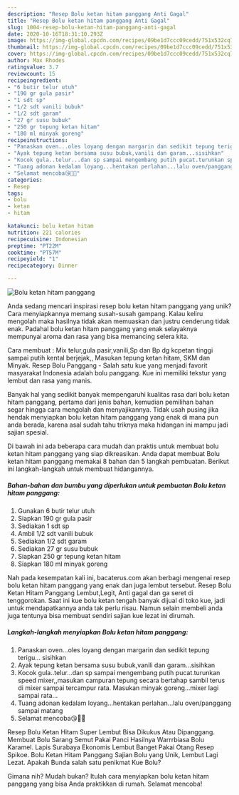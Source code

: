 ```yaml
---
description: "Resep Bolu ketan hitam panggang Anti Gagal"
title: "Resep Bolu ketan hitam panggang Anti Gagal"
slug: 1004-resep-bolu-ketan-hitam-panggang-anti-gagal
date: 2020-10-16T18:31:10.293Z
image: https://img-global.cpcdn.com/recipes/09be1d7ccc09cedd/751x532cq70/bolu-ketan-hitam-panggang-foto-resep-utama.jpg
thumbnail: https://img-global.cpcdn.com/recipes/09be1d7ccc09cedd/751x532cq70/bolu-ketan-hitam-panggang-foto-resep-utama.jpg
cover: https://img-global.cpcdn.com/recipes/09be1d7ccc09cedd/751x532cq70/bolu-ketan-hitam-panggang-foto-resep-utama.jpg
author: Max Rhodes
ratingvalue: 3.7
reviewcount: 15
recipeingredient:
- "6 butir telur utuh"
- "190 gr gula pasir"
- "1 sdt sp"
- "1/2 sdt vanili bubuk"
- "1/2 sdt garam"
- "27 gr susu bubuk"
- "250 gr tepung ketan hitam"
- "180 ml minyak goreng"
recipeinstructions:
- "Panaskan oven...oles loyang dengan margarin dan sedikit tepung terigu... sisihkan"
- "Ayak tepung ketan bersama susu bubuk,vanili dan garam...sisihkan"
- "Kocok gula..telur...dan sp sampai mengembang putih pucat.turunkan speed mixer,,masukan campuran tepung secara bertahap sambil terus di mixer sampai tercampur rata. Masukan minyak goreng...mixer lagi sampai rata..."
- "Tuang adonan kedalam loyang...hentakan perlahan...lalu oven/panggang sampai matang"
- "Selamat mencoba😘🤗💞"
categories:
- Resep
tags:
- bolu
- ketan
- hitam

katakunci: bolu ketan hitam 
nutrition: 221 calories
recipecuisine: Indonesian
preptime: "PT22M"
cooktime: "PT57M"
recipeyield: "1"
recipecategory: Dinner

---
```



![Bolu ketan hitam panggang](https://img-global.cpcdn.com/recipes/09be1d7ccc09cedd/751x532cq70/bolu-ketan-hitam-panggang-foto-resep-utama.jpg)

Anda sedang mencari inspirasi resep bolu ketan hitam panggang yang unik? Cara menyiapkannya memang susah-susah gampang. Kalau keliru mengolah maka hasilnya tidak akan memuaskan dan justru cenderung tidak enak. Padahal bolu ketan hitam panggang yang enak selayaknya mempunyai aroma dan rasa yang bisa memancing selera kita.

Cara membuat : Mix telur,gula pasir,vanili,Sp dan Bp dg kcpetan tinggi sampai putih kental berjejak,, Masukan tepung ketan hitam, SKM dan Minyak. Resep Bolu Panggang - Salah satu kue yang menjadi favorit masyarakat Indonesia adalah bolu panggang. Kue ini memiliki tekstur yang lembut dan rasa yang manis.

Banyak hal yang sedikit banyak mempengaruhi kualitas rasa dari bolu ketan hitam panggang, pertama dari jenis bahan, kemudian pemilihan bahan segar hingga cara mengolah dan menyajikannya. Tidak usah pusing jika hendak menyiapkan bolu ketan hitam panggang yang enak di mana pun anda berada, karena asal sudah tahu triknya maka hidangan ini mampu jadi sajian spesial.


Di bawah ini ada beberapa cara mudah dan praktis untuk membuat bolu ketan hitam panggang yang siap dikreasikan. Anda dapat membuat Bolu ketan hitam panggang memakai 8 bahan dan 5 langkah pembuatan. Berikut ini langkah-langkah untuk membuat hidangannya.

<!--inarticleads1-->

##### Bahan-bahan dan bumbu yang diperlukan untuk pembuatan Bolu ketan hitam panggang:

1. Gunakan 6 butir telur utuh
1. Siapkan 190 gr gula pasir
1. Sediakan 1 sdt sp
1. Ambil 1/2 sdt vanili bubuk
1. Sediakan 1/2 sdt garam
1. Sediakan 27 gr susu bubuk
1. Siapkan 250 gr tepung ketan hitam
1. Siapkan 180 ml minyak goreng


Nah pada kesempatan kali ini, bacaterus.com akan berbagi mengenai resep bolu ketan hitam panggang yang enak dan juga lembut tersebut. Resep Bolu Ketan Hitam Panggang Lembut,Legit, Anti gagal dan ga seret di tenggorokan. Saat ini kue bolu ketan tengah banyak dijual di toko kue, jadi untuk mendapatkannya anda tak perlu risau. Namun selain membeli anda juga tentunya bisa membuat sendiri sajian kue lezat ini dirumah. 

<!--inarticleads2-->

##### Langkah-langkah menyiapkan Bolu ketan hitam panggang:

1. Panaskan oven...oles loyang dengan margarin dan sedikit tepung terigu... sisihkan
1. Ayak tepung ketan bersama susu bubuk,vanili dan garam...sisihkan
1. Kocok gula..telur...dan sp sampai mengembang putih pucat.turunkan speed mixer,,masukan campuran tepung secara bertahap sambil terus di mixer sampai tercampur rata. Masukan minyak goreng...mixer lagi sampai rata...
1. Tuang adonan kedalam loyang...hentakan perlahan...lalu oven/panggang sampai matang
1. Selamat mencoba😘🤗💞


Resep Bolu Ketan Hitam Super Lembut Bisa Dikukus Atau Dipanggang. Membuat Bolu Sarang Semut Pakai Panci Hasilnya Warrrbiasa Bolu Karamel. Lapis Surabaya Ekonomis Lembut Banget Pakai Otang Resep Spikoe. Bolu Ketan Hitam Panggang Sajian Bolu yang Unik, Lembut Lagi Lezat. Apakah Bunda salah satu penikmat Kue Bolu? 

Gimana nih? Mudah bukan? Itulah cara menyiapkan bolu ketan hitam panggang yang bisa Anda praktikkan di rumah. Selamat mencoba!
